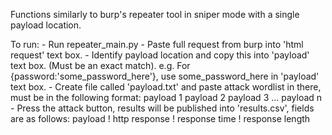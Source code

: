 
Functions similarly to burp's repeater tool in sniper mode with a single payload location.

To run:
    - Run repeater_main.py
    - Paste full request from burp into 'html request' text box.
    - Identify payload location and copy this into 'payload' text box. (Must be an exact match).
        e.g. For {password:'some_password_here'}, use some_password_here in 'payload' text box.
    - Create file called 'payload.txt' and paste attack wordlist in there, must be in the following format:
        payload 1
        payload 2
        payload 3
        ...
        payload n
    - Press the attack button, results will be published into 'results.csv', fields are as follows:
        payload ! http response ! response time ! response length